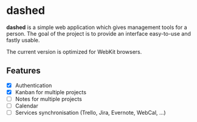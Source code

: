 # dashed

**dashed** is a simple web application which gives management tools for a person.
The goal of the project is to provide an interface easy-to-use and fastly usable.

The current version is optimized for WebKit browsers.

## Features

 - [x] Authentication
 - [x] Kanban for multiple projects
 - [ ] Notes for multiple projects
 - [ ] Calendar
 - [ ] Services synchronisation (Trello, Jira, Evernote, WebCal, ...)